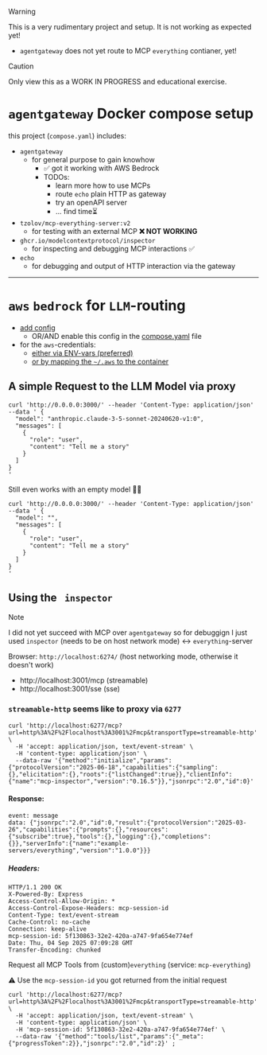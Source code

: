 
> [!WARNING]  
> This is a very rudimentary project and setup. 
> It is not working as expected yet!
> - `agentgateway` does not yet route to MCP `everything` contianer, yet!

> [!CAUTION]
> Only view this as a WORK IN PROGRESS and educational exercise. 

# `agentgateway` Docker compose setup

this project (`compose.yaml`) includes:
  - `agentgateway`
    - for general purpose to gain knowhow
      - ✅ got it working with AWS Bedrock
      - TODOs:
        - learn more how to use MCPs
        - route `echo` plain HTTP as gateway
        - try an openAPI server 
        - ... find time⏳️
  - `tzolov/mcp-everything-server:v2` 
    - for testing with an external MCP **❌ NOT WORKING**
  - `ghcr.io/modelcontextprotocol/inspector`
    - for inspecting and debugging MCP interactions ✅
  - `echo`
    - for debugging and output of HTTP interaction via the gateway



---

# `aws` `bedrock` for `LLM`-routing

- [add config](./services_configs/agentgateway/ai-config.yaml#L15-L25)
  - OR/AND enable this config in the [compose.yaml](./compose.yaml#L16) file
- for the `aws`-credentials:
  - [either via ENV-vars (preferred)](./env.example#L3-L5)
  - [or by mapping the `~/.aws` to the container](./compose.yaml#L11)

## A simple Request to the LLM Model via proxy

```
curl 'http://0.0.0.0:3000/' --header 'Content-Type: application/json' --data ' {
  "model": "anthropic.claude-3-5-sonnet-20240620-v1:0",
  "messages": [
    {
      "role": "user",
      "content": "Tell me a story"
    }
  ]
}
'
```
Still even works with an empty model 🤷‍♂️
```
curl 'http://0.0.0.0:3000/' --header 'Content-Type: application/json' --data ' {
  "model": "",
  "messages": [
    {
      "role": "user",
      "content": "Tell me a story"
    }
  ]
}
'
```

## Using the ` inspector` 

> [!NOTE] 
> I did not yet succeed with MCP over `agentgateway` so for debuggign I just used
> `inspector` (needs to be on host network mode) <-> `everything`-server

Browser: `http://localhost:6274/` (host networking mode, otherwise it doesn't work)
- http://localhost:3001/mcp (streamable)
- http://localhost:3001/sse (sse)

### `streamable-http` seems like to proxy via `6277`

```
curl 'http://localhost:6277/mcp?url=http%3A%2F%2Flocalhost%3A3001%2Fmcp&transportType=streamable-http' \
  -H 'accept: application/json, text/event-stream' \
  -H 'content-type: application/json' \
  --data-raw '{"method":"initialize","params":{"protocolVersion":"2025-06-18","capabilities":{"sampling":{},"elicitation":{},"roots":{"listChanged":true}},"clientInfo":{"name":"mcp-inspector","version":"0.16.5"}},"jsonrpc":"2.0","id":0}'
```

#### Response:
```
event: message
data: {"jsonrpc":"2.0","id":0,"result":{"protocolVersion":"2025-03-26","capabilities":{"prompts":{},"resources":{"subscribe":true},"tools":{},"logging":{},"completions":{}},"serverInfo":{"name":"example-servers/everything","version":"1.0.0"}}}
```

##### Headers:
```
HTTP/1.1 200 OK
X-Powered-By: Express
Access-Control-Allow-Origin: *
Access-Control-Expose-Headers: mcp-session-id
Content-Type: text/event-stream
Cache-Control: no-cache
Connection: keep-alive
mcp-session-id: 5f130863-32e2-420a-a747-9fa654e774ef
Date: Thu, 04 Sep 2025 07:09:28 GMT
Transfer-Encoding: chunked
```

Request all MCP Tools from (custom)`everything` (service: `mcp-everything`)

⚠️ Use the `mcp-session-id` you got returned from the initial request

```
curl 'http://localhost:6277/mcp?url=http%3A%2F%2Flocalhost%3A3001%2Fmcp&transportType=streamable-http' \
  -H 'accept: application/json, text/event-stream' \
  -H 'content-type: application/json' \
  -H 'mcp-session-id: 5f130863-32e2-420a-a747-9fa654e774ef' \
  --data-raw '{"method":"tools/list","params":{"_meta":{"progressToken":2}},"jsonrpc":"2.0","id":2}' ;
```